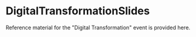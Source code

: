# DigitalTransformationSlides
Reference material for the "Digital Transformation" event is provided here.
